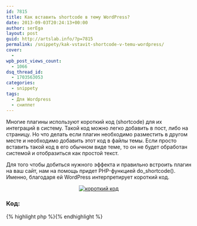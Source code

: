 ```yaml
---
id: 7815
title: Как вставить shortcode в тему WordPress?
date: 2013-09-03T20:24:13+00:00
author: serEga
layout: post
guid: http://artslab.info/?p=7815
permalink: /snippety/kak-vstavit-shortcode-v-temu-wordpress/
cover:
  -
wpb_post_views_count:
  - 1066
dsq_thread_id:
  - 1703563053
categories:
  - snippety
tags:
  - Для Wordpress
  - сниппет
---
```

Многие плагины используют короткий код (shortcode) для их интеграций в систему. Такой код можно легко добавить в пост, либо на страницу. Но что делать если плагин необходимо разместить в другом месте и необходимо добавить этот код в файлы темы. Если просто вставить такой код в его обычном виде теме, то он не будет обработан системой и отобразиться как простой текст.

<!--more-->

Для того чтобы добиться нужного эффекта и правильно встроить плагин на ваш сайт, нам на помощь придет PHP-функцией do_shortcode(). Именно, благодаря ей WordPress интерпретирует короткий код.

<center>
  <a href="{{site.img_cdn}}/shortcode_v_wp.png"><img src="{{site.img_cdn}}/shortcode_v_wp-300x86.png" alt="короткий код" class="aligncenter size-medium wp-image-7816" srcset="{{site.img_cdn}}/shortcode_v_wp-300x86.png 300w, {{site.img_cdn}}/shortcode_v_wp.png 622w" sizes="(max-width: 300px) 100vw, 300px" /></a>
</center>

### Код:

{% highlight php %}<?php echo do\_shortcode("[your\_shortcode]"); ?>{% endhighlight %}